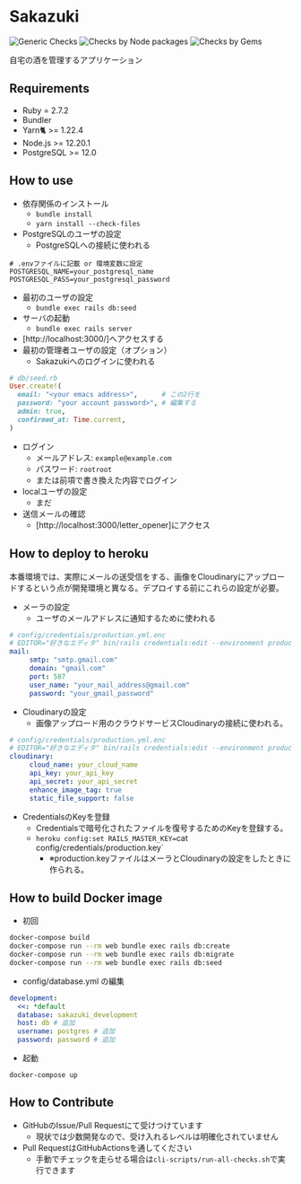 # Sakazuki

![Generic Checks](https://github.com/momocus/sakazuki/workflows/Generic%20Checks/badge.svg)
![Checks by Node packages](https://github.com/momocus/sakazuki/workflows/Checks%20by%20Node%20packages/badge.svg)
![Checks by Gems](https://github.com/momocus/sakazuki/workflows/Checks%20by%20Gems/badge.svg)

自宅の酒を管理するアプリケーション

## Requirements

- Ruby = 2.7.2
- Bundler
- Yarn🐈 >= 1.22.4
- Node.js >= 12.20.1
- PostgreSQL >= 12.0

## How to use

- 依存関係のインストール
  - `bundle install`
  - `yarn install --check-files`
- PostgreSQLのユーザの設定
  - PostgreSQLへの接続に使われる

```shell
# .envファイルに記載 or 環境変数に設定
POSTGRESQL_NAME=your_postgresql_name
POSTGRESQL_PASS=your_postgresql_password
```

- 最初のユーザの設定
  - `bundle exec rails db:seed`
- サーバの起動
  - `bundle exec rails server`
- [http://localhost:3000/]へアクセスする
- 最初の管理者ユーザの設定（オプション）
  - Sakazukiへのログインに使われる

```ruby
# db/seed.rb
User.create!(
  email: "<your emacs address>",      # この2行を
  password: "your account password>", # 編集する
  admin: true,
  confirmed_at: Time.current,
)
```

- ログイン
  - メールアドレス: `example@example.com`
  - パスワード: `rootroot`
  - または前項で書き換えた内容でログイン
- localユーザの設定
  - まだ
- 送信メールの確認
  - [http://localhost:3000/letter_opener]にアクセス

## How to deploy to heroku

本番環境では、実際にメールの送受信をする、画像をCloudinaryにアップロードするという点が開発環境と異なる。デプロイする前にこれらの設定が必要。

- メーラの設定
  - ユーザのメールアドレスに通知するために使われる

```yaml
# config/credentials/production.yml.enc
# EDITOR="好きなエディタ" bin/rails credentials:edit --environment production にて開く
mail:
     smtp: "smtp.gmail.com"
     domain: "gmail.com"
     port: 587
     user_name: "your_mail_address@gmail.com"
     password: "your_gmail_password"
```

- Cloudinaryの設定
  - 画像アップロード用のクラウドサービスCloudinaryの接続に使われる。

```yaml
# config/credentials/production.yml.enc
# EDITOR="好きなエディタ" bin/rails credentials:edit --environment production にて開く
cloudinary:
     cloud_name: your_cloud_name
     api_key: your_api_key
     api_secret: your_api_secret
     enhance_image_tag: true
     static_file_support: false
```

- CredentialsのKeyを登録
  - Credentialsで暗号化されたファイルを復号するためのKeyを登録する。
  - `heroku config:set RAILS_MASTER_KEY=`cat config/credentials/production.key`
    - ※production.keyファイルはメーラとCloudinaryの設定をしたときに作られる。

## How to build Docker image

- 初回
```sh
docker-compose build
docker-compose run --rm web bundle exec rails db:create
docker-compose run --rm web bundle exec rails db:migrate
docker-compose run --rm web bundle exec rails db:seed
```

- config/database.yml の編集

```yaml
development:
  <<: *default
  database: sakazuki_development
  host: db # 追加
  username: postgres # 追加
  password: password # 追加
```

- 起動
```
docker-compose up
```

## How to Contribute

- GitHubのIssue/Pull Requestにて受けつけています
  - 現状では少数開発なので、受け入れるレベルは明確化されていません
- Pull RequestはGitHubActionsを通してください
  - 手動でチェックを走らせる場合は`cli-scripts/run-all-checks.sh`で実行できます

